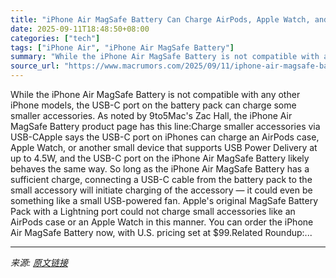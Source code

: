 ```yaml
---
title: "iPhone Air MagSafe Battery Can Charge AirPods, Apple Watch, and More"
date: 2025-09-11T18:48:50+08:00
categories: ["tech"]
tags: ["iPhone Air", "iPhone Air MagSafe Battery"]
summary: "While the iPhone Air MagSafe Battery is not compatible with any other iPhone models, the USB-C port on the battery pack can charge some smaller accessories. As noted by 9to5Mac's Zac Hall, the iPhone "
source_url: "https://www.macrumors.com/2025/09/11/iphone-air-magsafe-battery-usb-c-charging/"
---
```


While the iPhone Air MagSafe Battery is not compatible with any other iPhone models, the USB-C port on the battery pack can charge some smaller accessories. As noted by 9to5Mac's Zac Hall, the iPhone Air MagSafe Battery product page has this line:Charge smaller accessories via USB-CApple says the USB-C port on iPhones can charge an AirPods case, Apple Watch, or another small device that supports USB Power Delivery at up to 4.5W, and the USB-C port on the iPhone Air MagSafe Battery likely behaves the same way. So long as the iPhone Air MagSafe Battery has a sufficient charge, connecting a USB-C cable from the battery pack to the small accessory will initiate charging of the accessory — it could even be something like a small USB-powered fan. Apple's original MagSafe Battery Pack with a Lightning port could not charge small accessories like an AirPods case or an Apple Watch in this manner. You can order the iPhone Air MagSafe Battery now, with U.S. pricing set at &#36;99.Related Roundup:...

---

*来源: [原文链接](https://www.macrumors.com/2025/09/11/iphone-air-magsafe-battery-usb-c-charging/)*
